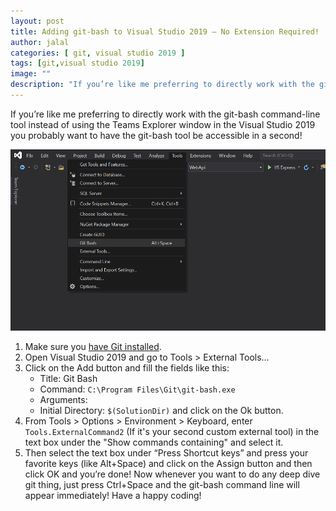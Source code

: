 ```yaml
---
layout: post
title: Adding git-bash to Visual Studio 2019 — No Extension Required!
author: jalal
categories: [ git, visual studio 2019 ]
tags: [git,visual studio 2019]
image: ""
description: "If you’re like me preferring to directly work with the git-bash command-line tool instead of using the Teams Explorer window in the Visual Studio 2019 you probably want to have the git-bash tool be accessible in a second!"
---
```


If you’re like me preferring to directly work with the git-bash command-line tool instead of using the Teams Explorer window in the Visual Studio 2019 you probably want to have the git-bash tool be accessible in a second!

![Visual Studio 2019 with Git Bash option](../images/visual-studio2019-with-gitbash-option.png)

1. Make sure you [have Git installed](https://git-scm.com/download/win).
2. Open Visual Studio 2019 and go to Tools > External Tools…
3. Click on the Add button and fill the fields like this:
    * Title: Git Bash
    * Command: `C:\Program Files\Git\git-bash.exe`
    * Arguments:
    * Initial Directory: `$(SolutionDir)` and click on the Ok button.
4. From Tools > Options > Environment > Keyboard, enter `Tools.ExternalCommand2` (If it's your second custom external tool) in the text box under the "Show commands containing" and select it.
5. Then select the text box under “Press Shortcut keys” and press your favorite keys (like Alt+Space) and click on the Assign button and then click OK and you’re done!
Now whenever you want to do any deep dive git thing, just press Ctrl+Space and the git-bash command line will appear immediately!
Have a happy coding!
